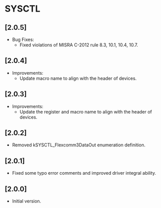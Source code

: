 # SYSCTL

## [2.0.5]

- Bug Fixes:
  - Fixed violations of MISRA C-2012 rule 8.3, 10.1, 10.4, 10.7.

## [2.0.4]

- Improvements:
  - Update macro name to align with the header of devices.

## [2.0.3]

- Improvements:
  - Update the register and macro name to align with the header of devices.

## [2.0.2]

- Removed kSYSCTL_Flexcomm3DataOut enumeration definition.

## [2.0.1]

- Fixed some typo error comments and improved driver integral ability.

## [2.0.0]

- Initial version.
